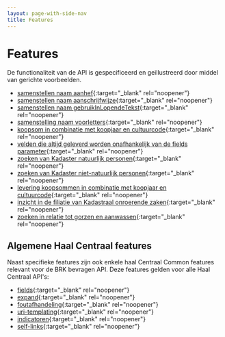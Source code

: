 ```yaml
---
layout: page-with-side-nav
title: Features
---
```

# Features
De functionaliteit van de API is gespecificeerd en geillustreerd door middel van gerichte voorbeelden.

- [samenstellen naam aanhef](https://github.com/VNG-Realisatie/Haal-Centraal-BRK-bevragen/blob/master/features/aanhef.feature){:target="_blank" rel="noopener"}
- [samenstellen naam aanschrijfwijze](https://github.com/VNG-Realisatie/Haal-Centraal-BRK-bevragen/blob/master/features/aanschrijfwijze.feature){:target="_blank" rel="noopener"}
- [samenstellen naam gebruikInLopendeTekst](https://github.com/VNG-Realisatie/Haal-Centraal-BRK-bevragen/blob/master/features/gebruik_in_lopende_tekst.feature){:target="_blank" rel="noopener"}
- [samenstelling naam voorletters](https://github.com/VNG-Realisatie/Haal-Centraal-BRK-bevragen/blob/master/features/voorletters.feature){:target="_blank" rel="noopener"}
- [koopsom in combinatie met koopjaar en cultuurcode](https://github.com/VNG-Realisatie/Haal-Centraal-BRK-bevragen/blob/master/features/levering-koopsom.feature){:target="_blank" rel="noopener"}
- [velden die altijd geleverd worden onafhankelijk van de fields parameter](https://github.com/VNG-Realisatie/Haal-Centraal-BRK-bevragen/blob/master/features/levering-velden.feature){:target="_blank" rel="noopener"}
- [zoeken van Kadaster natuurlijk personen](https://github.com/VNG-Realisatie/Haal-Centraal-BRK-bevragen/blob/master/features/zoeken-kadasternatuurlijkpersoon.feature){:target="_blank" rel="noopener"}
- [zoeken van Kadaster niet-natuurlijk personen](https://github.com/VNG-Realisatie/Haal-Centraal-BRK-bevragen/blob/master/features/zoeken-kadasternietnatuurlijkpersoon.feature){:target="_blank" rel="noopener"}
- [levering koopsommen in combinatie met koopjaar en cultuurcode](https://github.com/VNG-Realisatie/Haal-Centraal-BRK-bevragen/blob/master/features/first.feature){:target="_blank" rel="noopener"}
- [inzicht in de filiatie van Kadastraal onroerende zaken](https://github.com/VNG-Realisatie/Haal-Centraal-BRK-bevragen/blob/master/features/filiatie.feature){:target="_blank" rel="noopener"}
- [zoeken in relatie tot gorzen en aanwassen](https://github.com/VNG-Realisatie/Haal-Centraal-BRK-bevragen/blob/master/features/gorzen-en-aanwassen.feature){:target="_blank" rel="noopener"}

## Algemene Haal Centraal features
Naast specifieke features zijn ook enkele haal Centraal Common features relevant voor de BRK bevragen API. Deze features gelden voor alle Haal Centraal API's:
- [fields](https://github.com/VNG-Realisatie/Haal-Centraal-common/blob/master/features/fields.feature){:target="_blank" rel="noopener"}
- [expand](https://github.com/VNG-Realisatie/Haal-Centraal-common/blob/master/features/expand.feature){:target="_blank" rel="noopener"}
- [foutafhandeling](https://github.com/VNG-Realisatie/Haal-Centraal-common/blob/master/features/foutafhandeling.feature){:target="_blank" rel="noopener"}
- [uri-templating](https://github.com/VNG-Realisatie/Haal-Centraal-common/blob/master/features/uri-templating.feature){:target="_blank" rel="noopener"}
- [indicatoren](https://github.com/VNG-Realisatie/Haal-Centraal-common/blob/master/features/indicatoren.feature){:target="_blank" rel="noopener"}
- [self-links](https://github.com/VNG-Realisatie/Haal-Centraal-common/blob/master/features/self-links.feature){:target="_blank" rel="noopener"}
